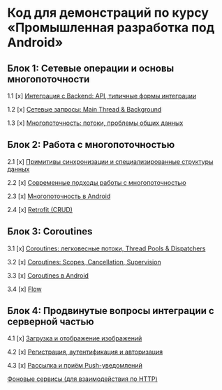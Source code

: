 # Код для демонстраций по курсу «Промышленная разработка под Android»

## Блок 1: Сетевые операции и основы многопоточности

1.1 [x] [Интеграция с Backend: API, типичные формы интеграции](01_backend)

1.2 [x] [Сетевые запросы: Main Thread & Background](02_threads)

1.3 [x] [Многопоточность: потоки, проблемы общих данных](03_multithreading)

## Блок 2: Работа с многопоточностью

2.1 [x] [Примитивы синхронизации и специализированные структуры данных](04_sync)

2.2 [x] [Современные подходы работы с многопоточностью](05_current)

2.3 [x] [Многопоточность в Android](06_android)

2.4 [x] [Retrofit (CRUD)](07_crud)

## Блок 3: Coroutines

3.1 [x] [Coroutines: легковесные потоки, Thread Pools & Dispatchers](08_coroutines)

3.2 [x] [Coroutines: Scopes, Cancellation, Supervision](09_supervision)

3.3 [x] [Coroutines в Android](10_mainscope)

3.4 [x] [Flow](11_flow)

## Блок 4: Продвинутые вопросы интеграции с серверной частью

4.1 [x] [Загрузка и отображение изображений](12_images)

4.2 [x] [Регистрация, аутентификация и авторизация](13_auth)

4.3 [x] [Рассылка и приём Push-уведомлений](14_pushes)

[Фоновые сервисы (для взаимодействия по HTTP)](15_services)
